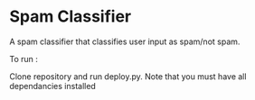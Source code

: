 # Spam Classifier

A spam classifier that classifies user input as spam/not spam. 

To run :

Clone repository and run deploy.py. Note that you must have all dependancies installed
